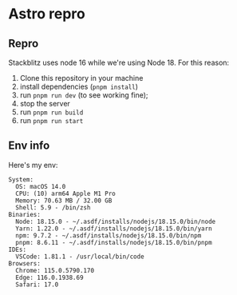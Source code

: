 # Astro repro

## Repro

Stackblitz uses node 16 while we're using Node 18. For this reason:

1. Clone this repository in your machine
1. install dependencies (`pnpm install`)
1. run `pnpm run dev` (to see working fine);
1. stop the server
1. run `pnpm run build`
1. run `pnpm run start`

## Env info

Here's my env:

```text
System:
  OS: macOS 14.0
  CPU: (10) arm64 Apple M1 Pro
  Memory: 70.63 MB / 32.00 GB
  Shell: 5.9 - /bin/zsh
Binaries:
  Node: 18.15.0 - ~/.asdf/installs/nodejs/18.15.0/bin/node
  Yarn: 1.22.0 - ~/.asdf/installs/nodejs/18.15.0/bin/yarn
  npm: 9.7.2 - ~/.asdf/installs/nodejs/18.15.0/bin/npm
  pnpm: 8.6.11 - ~/.asdf/installs/nodejs/18.15.0/bin/pnpm
IDEs:
  VSCode: 1.81.1 - /usr/local/bin/code
Browsers:
  Chrome: 115.0.5790.170
  Edge: 116.0.1938.69
  Safari: 17.0
```
